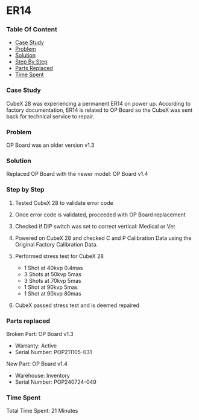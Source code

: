 # ER14

### Table Of Content

- [Case Study](#case-study)
- [Problem](#problem)
- [Solution](#solution)
- [Step By Step](#step-by-step)
- [Parts Replaced](#parts-replaced)
- [Time Spent](#time-spent)

### Case Study

CubeX 28 was experiencing a permanent ER14 on power up. According to factory documentation, ER14 is related to OP Board so the CubeX was sent back for technical service to repair.

### Problem

OP Board was an older version v1.3

### Solution

Replaced OP Board with the newer model: OP Board v1.4

### Step by Step

1. Tested CubeX 28 to validate error code

2. Once error code is validated, proceeded with OP Board replacement

3. Checked if DIP switch was set to correct vertical: Medical or Vet

4. Powered on CubeX 28 and checked C and P Calibration Data using the Original Factory Calibration Data.

5. Performed stress test for CubeX 28
    - 1 Shot at 40kvp 0.4mas
    - 3 Shots at 50kvp 5mas
    - 3 Shots at 70kvp 5mas
    - 1 Shot at 90kvp 5mas
    - 1 Shot at 90kvp 80mas

6. CubeX passed stress test and is deemed repaired

### Parts replaced

Broken Part: OP Board v1.3
- Warranty: Active
- Serial Number: POP211105-031

New Part: OP Board v1.4
- Warehouse: Inventory
- Serial Number: POP240724-049

### Time Spent

Total Time Spent: 21 Minutes
